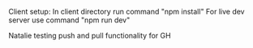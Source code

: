 Client setup:
In client directory run command "npm install"
For live dev server use command "npm run dev"

Natalie testing push and pull functionality for GH
